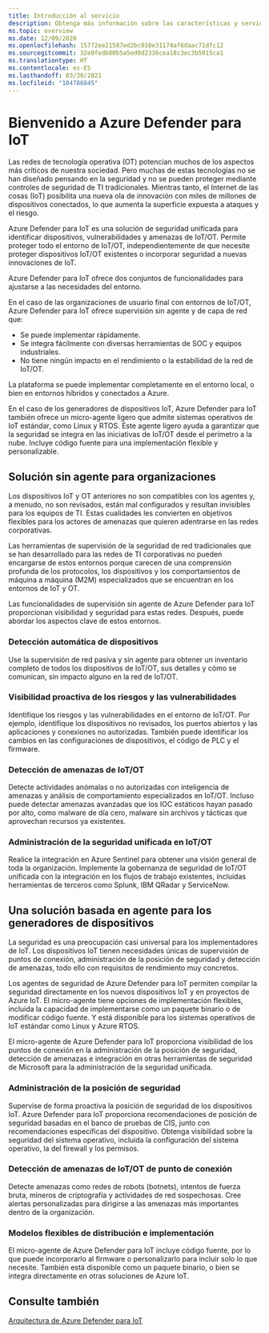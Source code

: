 ```yaml
---
title: Introducción al servicio
description: Obtenga más información sobre las características y servicios de Defender para IoT y descubra la forma en que Defender para IoT proporciona seguridad de IoT completa.
ms.topic: overview
ms.date: 12/09/2020
ms.openlocfilehash: 15772ee21587ed2bc010e31174af6daac71dfc12
ms.sourcegitcommit: 32e0fedb80b5a5ed0d2336cea18c3ec3b5015ca1
ms.translationtype: HT
ms.contentlocale: es-ES
ms.lasthandoff: 03/30/2021
ms.locfileid: "104786845"
---
```

# <a name="welcome-to-azure-defender-for-iot"></a>Bienvenido a Azure Defender para IoT

Las redes de tecnología operativa (OT) potencian muchos de los aspectos más críticos de nuestra sociedad. Pero muchas de estas tecnologías no se han diseñado pensando en la seguridad y no se pueden proteger mediante controles de seguridad de TI tradicionales. Mientras tanto, el Internet de las cosas (IoT) posibilita una nueva ola de innovación con miles de millones de dispositivos conectados, lo que aumenta la superficie expuesta a ataques y el riesgo.  

Azure Defender para IoT es una solución de seguridad unificada para identificar dispositivos, vulnerabilidades y amenazas de IoT/OT. Permite proteger todo el entorno de IoT/OT, independientemente de que necesite proteger dispositivos IoT/OT existentes o incorporar seguridad a nuevas innovaciones de IoT.  

Azure Defender para IoT ofrece dos conjuntos de funcionalidades para ajustarse a las necesidades del entorno.

En el caso de las organizaciones de usuario final con entornos de IoT/OT, Azure Defender para IoT ofrece supervisión sin agente y de capa de red que:

- Se puede implementar rápidamente.
- Se integra fácilmente con diversas herramientas de SOC y equipos industriales.
- No tiene ningún impacto en el rendimiento o la estabilidad de la red de IoT/OT. 

La plataforma se puede implementar completamente en el entorno local, o bien en entornos híbridos y conectados a Azure.  

En el caso de los generadores de dispositivos IoT, Azure Defender para IoT también ofrece un micro-agente ligero que admite sistemas operativos de IoT estándar, como Linux y RTOS. Este agente ligero ayuda a garantizar que la seguridad se integra en las iniciativas de IoT/OT desde el perímetro a la nube. Incluye código fuente para una implementación flexible y personalizable. 

## <a name="agentless-solution-for-organizations"></a>Solución sin agente para organizaciones 

Los dispositivos IoT y OT anteriores no son compatibles con los agentes y, a menudo, no son revisados, están mal configurados y resultan invisibles para los equipos de TI. Estas cualidades les convierten en objetivos flexibles para los actores de amenazas que quieren adentrarse en las redes corporativas. 

Las herramientas de supervisión de la seguridad de red tradicionales que se han desarrollado para las redes de TI corporativas no pueden encargarse de estos entornos porque carecen de una comprensión profunda de los protocolos, los dispositivos y los comportamientos de máquina a máquina (M2M) especializados que se encuentran en los entornos de IoT y OT. 

Las funcionalidades de supervisión sin agente de Azure Defender para IoT proporcionan visibilidad y seguridad para estas redes. Después, puede abordar los aspectos clave de estos entornos. 

### <a name="automatic-device-discovery"></a>Detección automática de dispositivos  

Use la supervisión de red pasiva y sin agente para obtener un inventario completo de todos los dispositivos de IoT/OT, sus detalles y cómo se comunican, sin impacto alguno en la red de IoT/OT.  

### <a name="proactive-visibility-into-risk-and-vulnerabilities"></a>Visibilidad proactiva de los riesgos y las vulnerabilidades
 
Identifique los riesgos y las vulnerabilidades en el entorno de IoT/OT. Por ejemplo, identifique los dispositivos no revisados, los puertos abiertos y las aplicaciones y conexiones no autorizadas. También puede identificar los cambios en las configuraciones de dispositivos, el código de PLC y el firmware. 

### <a name="iotot-threat-detection"></a>Detección de amenazas de IoT/OT  

Detecte actividades anómalas o no autorizadas con inteligencia de amenazas y análisis de comportamiento especializados en IoT/OT. Incluso puede detectar amenazas avanzadas que los IOC estáticos hayan pasado por alto, como malware de día cero, malware sin archivos y tácticas que aprovechan recursos ya existentes. 

### <a name="unified-security-management-across-iotot"></a>Administración de la seguridad unificada en IoT/OT

Realice la integración en Azure Sentinel para obtener una visión general de toda la organización. Implemente la gobernanza de seguridad de IoT/OT unificada con la integración en los flujos de trabajo existentes, incluidas herramientas de terceros como Splunk, IBM QRadar y ServiceNow. 

## <a name="agent-based-solution-for-device-builders"></a>Una solución basada en agente para los generadores de dispositivos 

La seguridad es una preocupación casi universal para los implementadores de IoT. Los dispositivos IoT tienen necesidades únicas de supervisión de puntos de conexión, administración de la posición de seguridad y detección de amenazas, todo ello con requisitos de rendimiento muy concretos. 

Los agentes de seguridad de Azure Defender para IoT permiten compilar la seguridad directamente en los nuevos dispositivos IoT y en proyectos de Azure IoT. El micro-agente tiene opciones de implementación flexibles, incluida la capacidad de implementarse como un paquete binario o de modificar código fuente. Y está disponible para los sistemas operativos de IoT estándar como Linux y Azure RTOS.  

El micro-agente de Azure Defender para IoT proporciona visibilidad de los puntos de conexión en la administración de la posición de seguridad, detección de amenazas e integración en otras herramientas de seguridad de Microsoft para la administración de la seguridad unificada. 

### <a name="security-posture-management"></a>Administración de la posición de seguridad

Supervise de forma proactiva la posición de seguridad de los dispositivos IoT. Azure Defender para IoT proporciona recomendaciones de posición de seguridad basadas en el banco de pruebas de CIS, junto con recomendaciones específicas del dispositivo. Obtenga visibilidad sobre la seguridad del sistema operativo, incluida la configuración del sistema operativo, la del firewall y los permisos. 

### <a name="endpoint-iotot-threat-detection"></a>Detección de amenazas de IoT/OT de punto de conexión

Detecte amenazas como redes de robots (botnets), intentos de fuerza bruta, mineros de criptografía y actividades de red sospechosas. Cree alertas personalizadas para dirigirse a las amenazas más importantes dentro de la organización. 

### <a name="flexible-distribution-and-deployment-models"></a>Modelos flexibles de distribución e implementación 

El micro-agente de Azure Defender para IoT incluye código fuente, por lo que puede incorporarlo al firmware o personalizarlo para incluir solo lo que necesite. También está disponible como un paquete binario, o bien se integra directamente en otras soluciones de Azure IoT. 

## <a name="see-also"></a>Consulte también

[Arquitectura de Azure Defender para IoT](architecture.md)